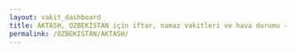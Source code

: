```yaml
---
layout: vakit_dashboard
title: AKTASH, OZBEKISTAN için iftar, namaz vakitleri ve hava durumu - ilçe/eyalet seç
permalink: /OZBEKISTAN/AKTASH/
---
```


<script type="text/javascript">
  var GLOBAL_COUNTRY = 'OZBEKISTAN';
  var GLOBAL_CITY = 'AKTASH';
  var GLOBAL_STATE = '';
  var lat = 72;
  var lon = 21;
</script>
